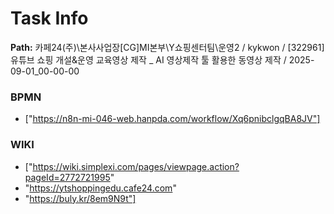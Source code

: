 # Task Info

**Path:** 카페24(주)\본사사업장\[CG]MI본부\Y쇼핑센터팀\운영2 / kykwon / [322961] 유튜브 쇼핑 개설&운영 교육영상 제작 _ AI 영상제작 툴 활용한 동영상 제작 / 2025-09-01_00-00-00

### BPMN
- ["https://n8n-mi-046-web.hanpda.com/workflow/Xq6pnibclgqBA8JV"]

### WIKI
- ["https://wiki.simplexi.com/pages/viewpage.action?pageId=2772721995"
- "https://ytshoppingedu.cafe24.com"
- "https://buly.kr/8em9N9t"]

